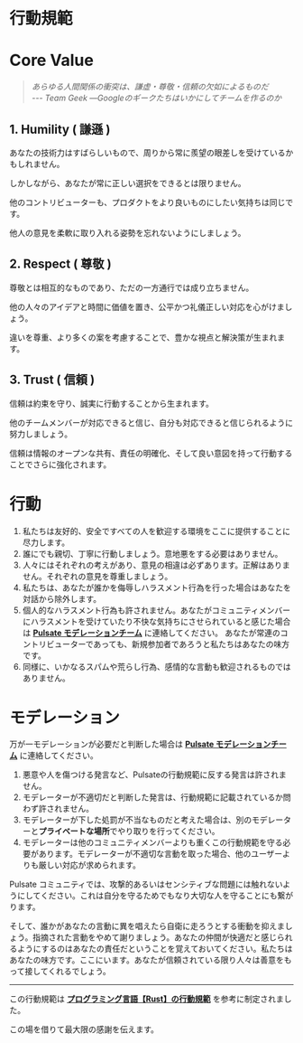 # 行動規範

# Core Value

> *あらゆる人間関係の衝突は、謙虚・尊敬・信頼の欠如によるものだ  
> --- Team Geek ―Googleのギークたちはいかにしてチームを作るのか*

## 1. Humility ( 謙遜 )

あなたの技術力はすばらしいもので、周りから常に羨望の眼差しを受けているかもしれません。

しかしながら、あなたが常に正しい選択をできるとは限りません。

他のコントリビューターも、プロダクトをより良いものにしたい気持ちは同じです。

他人の意見を柔軟に取り入れる姿勢を忘れないようにしましょう。

## 2. Respect ( 尊敬 )

尊敬とは相互的なものであり、ただの一方通行では成り立ちません。

他の人々のアイデアと時間に価値を置き、公平かつ礼儀正しい対応を心がけましょう。

違いを尊重、より多くの案を考慮することで、豊かな視点と解決策が生まれます。

## 3. Trust ( 信頼 )

信頼は約束を守り、誠実に行動することから生まれます。

他のチームメンバーが対応できると信じ、自分も対応できると信じられるように努力しましょう。

信頼は情報のオープンな共有、責任の明確化、そして良い意図を持って行動することでさらに強化されます。

# 行動

1. 私たちは友好的、安全ですべての人を歓迎する環境をここに提供することに尽力します。
2. 誰にでも親切、丁寧に行動しましょう。意地悪をする必要はありません。
3. 人々にはそれぞれの考えがあり、意見の相違は必ずあります。正解はありません。それぞれの意見を尊重しましょう。
4. 私たちは、あなたが誰かを侮辱しハラスメント行為を行った場合はあなたを対話から除外します。
5. 個人的なハラスメント行為も許されません。あなたがコミュニティメンバーにハラスメントを受けていたり不快な気持ちにさせられていると感じた場合は [**Pulsate モデレーションチーム**][mod-email] に連絡してください。
あなたが常連のコントリビューターであっても、新規参加者であろうと私たちはあなたの味方です。
6. 同様に、いかなるスパムや荒らし行為、感情的な言動も歓迎されるものではありません。

# モデレーション

万が一モデレーションが必要だと判断した場合は [**Pulsate モデレーションチーム**][mod-email] に連絡してください。

1. 悪意や人を傷つける発言など、Pulsateの行動規範に反する発言は許されません。
2. モデレーターが不適切だと判断した発言は、行動規範に記載されているか問わず許されません。
3. モデレーターが下した処罰が不当なものだと考えた場合は、別のモデレーターと**プライベートな場所**でやり取りを行ってください。
4. モデレーターは他のコミュニティメンバーよりも重くこの行動規範を守る必要があります。モデレーターが不適切な言動を取った場合、他のユーザーよりも厳しい対応が求められます。

Pulsate コミュニティでは、攻撃的あるいはセンシティブな問題には触れないようにしてください。これは自分を守るためでもなり大切な人を守ることにも繋がります。

そして、誰かがあなたの言動に異を唱えたら自衛に走ろうとする衝動を抑えましょう。指摘された言動をやめて謝りましょう。あなたの仲間が快適だと感じられるようにするのはあなたの責任だということを覚えておいてください。私たちはあなたの味方です。ここにいます。あなたが信頼されている限り人々は善意をもって接してくれるでしょう。

---

この行動規範は [**プログラミング言語【Rust】の行動規範**](https://www.rust-lang.org/ja/policies/code-of-conduct) を参考に制定されました。

この場を借りて最大限の感謝を伝えます。

[mod-email]: mailto:moderate@pulsate.dev
